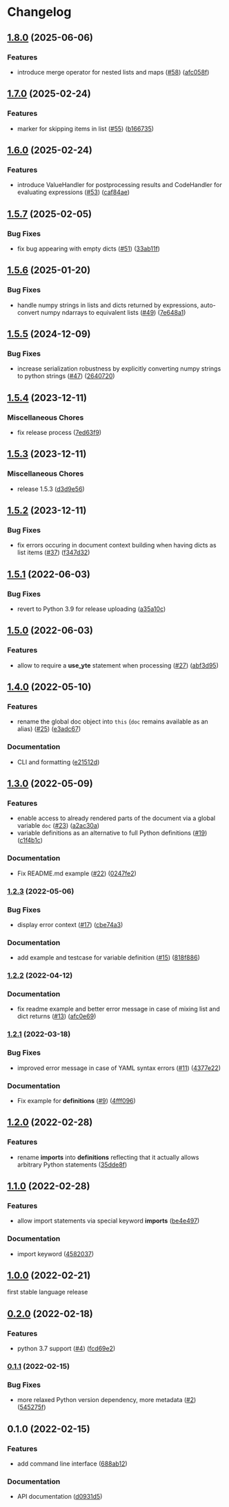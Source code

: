 # Changelog

## [1.8.0](https://github.com/yte-template-engine/yte/compare/v1.7.0...v1.8.0) (2025-06-06)


### Features

* introduce merge operator for nested lists and maps ([#58](https://github.com/yte-template-engine/yte/issues/58)) ([afc058f](https://github.com/yte-template-engine/yte/commit/afc058f052df3c94bfed69223e0d7263aa4ba596))

## [1.7.0](https://github.com/yte-template-engine/yte/compare/v1.6.0...v1.7.0) (2025-02-24)


### Features

* marker for skipping items in list ([#55](https://github.com/yte-template-engine/yte/issues/55)) ([b166735](https://github.com/yte-template-engine/yte/commit/b1667352cf2d691ed82c22e7369029438b941456))

## [1.6.0](https://github.com/yte-template-engine/yte/compare/v1.5.7...v1.6.0) (2025-02-24)


### Features

* introduce ValueHandler for postprocessing results and CodeHandler for evaluating expressions ([#53](https://github.com/yte-template-engine/yte/issues/53)) ([caf84ae](https://github.com/yte-template-engine/yte/commit/caf84ae571c9e3e3b69d7ea7a08cd84dbd2d888c))

## [1.5.7](https://github.com/yte-template-engine/yte/compare/v1.5.6...v1.5.7) (2025-02-05)


### Bug Fixes

* fix bug appearing with empty dicts ([#51](https://github.com/yte-template-engine/yte/issues/51)) ([33ab11f](https://github.com/yte-template-engine/yte/commit/33ab11f403736b775ad05b11b7f68e0ed667bd64))

## [1.5.6](https://github.com/yte-template-engine/yte/compare/v1.5.5...v1.5.6) (2025-01-20)


### Bug Fixes

* handle numpy strings in lists and dicts returned by expressions, auto-convert numpy ndarrays to equivalent lists ([#49](https://github.com/yte-template-engine/yte/issues/49)) ([7e648a1](https://github.com/yte-template-engine/yte/commit/7e648a107b435326b2aa19f70630834e95eb1b18))

## [1.5.5](https://github.com/yte-template-engine/yte/compare/v1.5.4...v1.5.5) (2024-12-09)


### Bug Fixes

* increase serialization robustness by explicitly converting numpy strings to python strings ([#47](https://github.com/yte-template-engine/yte/issues/47)) ([2640720](https://github.com/yte-template-engine/yte/commit/2640720a12069d773b3fbff04e0c967b9471a1ab))

## [1.5.4](https://github.com/yte-template-engine/yte/compare/v1.5.3...v1.5.4) (2023-12-11)


### Miscellaneous Chores

* fix release process ([7ed63f9](https://github.com/yte-template-engine/yte/commit/7ed63f9fde43899b4b1b746003d66d869a0ed415))

## [1.5.3](https://github.com/yte-template-engine/yte/compare/v1.5.2...v1.5.3) (2023-12-11)


### Miscellaneous Chores

* release 1.5.3 ([d3d9e56](https://github.com/yte-template-engine/yte/commit/d3d9e56cf40a53999b0e46a67c766e6a1d229b8e))

## [1.5.2](https://github.com/yte-template-engine/yte/compare/v1.5.1...v1.5.2) (2023-12-11)


### Bug Fixes

* fix errors occuring in document context building when having dicts as list items ([#37](https://github.com/yte-template-engine/yte/issues/37)) ([f347d32](https://github.com/yte-template-engine/yte/commit/f347d32845f4e0bd109adf3fde9e5e25d956c852))

## [1.5.1](https://github.com/yte-template-engine/yte/compare/v1.5.0...v1.5.1) (2022-06-03)


### Bug Fixes

* revert to Python 3.9 for release uploading ([a35a10c](https://github.com/yte-template-engine/yte/commit/a35a10c77cae661d9696e672e382cd8c1b20bc31))

## [1.5.0](https://github.com/yte-template-engine/yte/compare/v1.4.0...v1.5.0) (2022-06-03)


### Features

* allow to require a __use_yte__ statement when processing ([#27](https://github.com/yte-template-engine/yte/issues/27)) ([abf3d95](https://github.com/yte-template-engine/yte/commit/abf3d95c1a241088f24825606034e35c0600be7b))

## [1.4.0](https://www.github.com/yte-template-engine/yte/compare/v1.3.0...v1.4.0) (2022-05-10)


### Features

* rename the global doc object into `this` (`doc` remains available as an alias) ([#25](https://www.github.com/yte-template-engine/yte/issues/25)) ([e3adc67](https://www.github.com/yte-template-engine/yte/commit/e3adc67094188e5af8000580d4732e7d8fa68a09))


### Documentation

* CLI and formatting ([e21512d](https://www.github.com/yte-template-engine/yte/commit/e21512d1a71761f9078a6abf8ea2b4708fe5caf0))

## [1.3.0](https://www.github.com/yte-template-engine/yte/compare/v1.2.3...v1.3.0) (2022-05-09)


### Features

* enable access to already rendered parts of the document via a global variable `doc` ([#23](https://www.github.com/yte-template-engine/yte/issues/23)) ([a2ac30a](https://www.github.com/yte-template-engine/yte/commit/a2ac30a6c97124bc4a57405877832b48b1a8bb4f))
* variable definitions as an alternative to full Python definitions ([#19](https://www.github.com/yte-template-engine/yte/issues/19)) ([c1f4b1c](https://www.github.com/yte-template-engine/yte/commit/c1f4b1ceacd662db33c2e55968c9f402724adbe1))


### Documentation

* Fix README.md example ([#22](https://www.github.com/yte-template-engine/yte/issues/22)) ([0247fe2](https://www.github.com/yte-template-engine/yte/commit/0247fe229a6c38940f485bcce18f51a6dea72551))

### [1.2.3](https://www.github.com/yte-template-engine/yte/compare/v1.2.2...v1.2.3) (2022-05-06)


### Bug Fixes

* display error context ([#17](https://www.github.com/yte-template-engine/yte/issues/17)) ([cbe74a3](https://www.github.com/yte-template-engine/yte/commit/cbe74a357be3449bbb8e0325f1e87ec6469a4b3b))


### Documentation

* add example and testcase for variable definition ([#15](https://www.github.com/yte-template-engine/yte/issues/15)) ([818f886](https://www.github.com/yte-template-engine/yte/commit/818f886b9c44f2bd15fe5e0f32119c0c3ace3ca1))

### [1.2.2](https://www.github.com/yte-template-engine/yte/compare/v1.2.1...v1.2.2) (2022-04-12)


### Documentation

* fix readme example and better error message in case of mixing list and dict returns ([#13](https://www.github.com/yte-template-engine/yte/issues/13)) ([afc0e69](https://www.github.com/yte-template-engine/yte/commit/afc0e69b0ab5a9c2087558886336f34227fd248b))

### [1.2.1](https://www.github.com/yte-template-engine/yte/compare/v1.2.0...v1.2.1) (2022-03-18)


### Bug Fixes

* improved error message in case of YAML syntax errors ([#11](https://www.github.com/yte-template-engine/yte/issues/11)) ([4377e22](https://www.github.com/yte-template-engine/yte/commit/4377e22566edbff34083687256fb269b95ee788b))


### Documentation

* Fix example for __definitions__ ([#9](https://www.github.com/yte-template-engine/yte/issues/9)) ([4fff096](https://www.github.com/yte-template-engine/yte/commit/4fff096109b5e3ed5141e4294232c20aaf2bdd1f))

## [1.2.0](https://www.github.com/yte-template-engine/yte/compare/v1.1.0...v1.2.0) (2022-02-28)


### Features

* rename __imports__ into __definitions__ reflecting that it actually allows arbitrary Python statements ([35dde8f](https://www.github.com/yte-template-engine/yte/commit/35dde8f7cb9c8a71d9006f116972ed89d3795535))

## [1.1.0](https://www.github.com/yte-template-engine/yte/compare/v1.0.0...v1.1.0) (2022-02-28)


### Features

* allow import statements via special keyword __imports__ ([be4e497](https://www.github.com/yte-template-engine/yte/commit/be4e497d952747169db1418f288f2025a1654153))


### Documentation

* import keyword ([4582037](https://www.github.com/yte-template-engine/yte/commit/45820379337d5b98e3a70290e9488d11cd3022af))

## [1.0.0](https://www.github.com/yte-template-engine/yte/compare/v0.2.0...v1.0.0) (2022-02-21)

first stable language release

## [0.2.0](https://www.github.com/yte-template-engine/yte/compare/v0.1.1...v0.2.0) (2022-02-18)


### Features

* python 3.7 support ([#4](https://www.github.com/yte-template-engine/yte/issues/4)) ([fcd69e2](https://www.github.com/yte-template-engine/yte/commit/fcd69e28e8af53789f04015e89e64fab03bf1701))

### [0.1.1](https://www.github.com/yte-template-engine/yte/compare/v0.1.0...v0.1.1) (2022-02-15)


### Bug Fixes

* more relaxed Python version dependency, more metadata ([#2](https://www.github.com/yte-template-engine/yte/issues/2)) ([545275f](https://www.github.com/yte-template-engine/yte/commit/545275ff90071c400b06ae7512db530dafb197a9))

## 0.1.0 (2022-02-15)


### Features

* add command line interface ([688ab12](https://www.github.com/yte-template-engine/yte/commit/688ab124268b3a9f9191f66d5486d5196493c2c0))


### Documentation

* API documentation ([d0931d5](https://www.github.com/yte-template-engine/yte/commit/d0931d54804ff9527cd2b663d40585586961fd5b))
